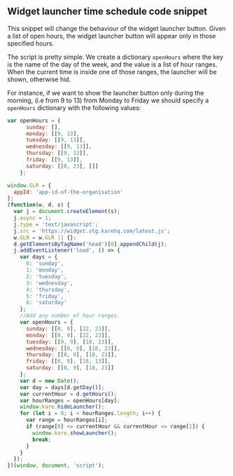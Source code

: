 ## Widget launcher time schedule code snippet

This snippet will change the behaviour of the widget launcher button. Given a list of open hours, the widget launcher button will appear only in those specified hours.

The script is pretty simple. We create a dictionary `openHours` where the key is the name of the day of the week, and the value is a list of hour ranges. When the current time is inside one of those ranges, the launcher will be shown, otherwise hid.

For instance, if we want to show the launcher button only during the morning, (i.e from 9 to 13) from Monday to Friday we should specify a `openHours` dictionary with the following values:

```javascript
var openHours = {
      sunday: [],
      monday: [[9, 13],
      tuesday: [[9, 13]],
      wednesday: [[9, 13]],
      thursday: [[9, 13]],
      friday: [[9, 13]],
      saturday: [[0, 23], []]
    };
```

```javascript class:"lineNo"
window.GLR = {
  appId: 'app-id-of-the-organisation'
};
(function(w, d, s) {
  var j = document.createElement(s);
  j.async = 1;
  j.type = 'text/javascript';
  j.src = 'https://widget.stg.karehq.com/latest.js';
  w.GLR = w.GLR || {};
  d.getElementsByTagName('head')[0].appendChild(j);
  j.addEventListener('load', () => {
    var days = {
      0: 'sunday',
      1: 'monday',
      2: 'tuesday',
      3: 'wednesday',
      4: 'thursday',
      5: 'friday',
      6: 'saturday'
    };
    //Add any number of hour ranges.
    var openHours = {
      sunday: [[0, 9], [22, 23]],
      monday: [[0, 9], [22, 23]],
      tuesday: [[0, 9], [18, 23]],
      wednesday: [[0, 9], [18, 23]],
      thursday: [[0, 9], [18, 23]],
      friday: [[0, 9], [18, 13]],
      saturday: [[0, 9], [18, 23]]
    };
    var d = new Date();
    var day = days[d.getDay()];
    var currentHour = d.getHours();
    var hourRanges = openHours[day];
    window.kare.hideLauncher();
    for (let i = 0; i < hourRanges.length; i++) {
      var range = hourRanges[i];
      if (range[0] <= currentHour && currentHour <= range[1]) {
        window.kare.showLauncher();
        break;
      }
    }
  });
})(window, document, 'script');
```
